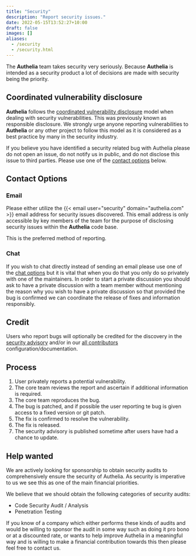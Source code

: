 ```yaml
---
title: "Security"
description: "Report security issues."
date: 2022-05-15T13:52:27+10:00
draft: false
images: []
aliases:
  - /security
  - /security.html
---
```


The __Authelia__ team takes security very seriously. Because __Authelia__ is intended as a security product a lot of
decisions are made with security being the priority.

## Coordinated vulnerability disclosure

__Authelia__ follows the
[coordinated vulnerability disclosure](https://en.wikipedia.org/wiki/Coordinated_vulnerability_disclosure) model when
dealing with security vulnerabilities. This was previously known as responsible disclosure. We strongly urge anyone
reporting vulnerabilities to __Authelia__ or any other project to follow this model as it is considered as a best
practice by many in the security industry.

If you believe you have identified a security related bug with Authelia please do not open an issue, do not notify us in
public, and do not disclose this issue to third parties. Please use one of the [contact options](#contact-options)
below.

## Contact Options

### Email

Please either utilize the {{< email user="security" domain="authelia.com" >}} email address for security issues
discovered. This email address is only accessible by key members of the team for the purpose of disclosing security
issues within the __Authelia__ code base.

This is the preferred method of reporting.

### Chat

If you wish to chat directly instead of sending an email please use one of the [chat options](contact.md#chat) but it
is vital that when you do that you only do so privately with one of the maintainers. In order to start a private
discussion you should ask to have a private discussion with a team member without mentioning the reason why you wish to
have a private discussion so that provided the bug is confirmed we can coordinate the release of fixes and information
responsibly.

## Credit

Users who report bugs will optionally be credited for the discovery in the
[security advisory](https://github.com/authelia/authelia/security/advisories) and/or in our
[all contributors](https://github.com/authelia/authelia/blob/master/README.md#contribute) configuration/documentation.

## Process

1. User privately reports a potential vulnerability.
2. The core team reviews the report and ascertain if additional information is required.
3. The core team reproduces the bug.
4. The bug is patched, and if possible the user reporting te bug is given access to a fixed version or git patch.
5. The fix is confirmed to resolve the vulnerability.
6. The fix is released.
7. The security advisory is published sometime after users have had a chance to update.

## Help wanted

We are actively looking for sponsorship to obtain security audits to comprehensively ensure the security of Authelia.
As security is imperative to us we see this as one of the main financial priorities.

We believe that we should obtain the following categories of security audits:

* Code Security Audit / Analysis
* Penetration Testing

If you know of a company which either performs these kinds of audits and would be willing to sponsor the audit in some
way such as doing it pro bono or at a discounted rate, or wants to help improve Authelia in a meaningful way and is
willing to make a financial contribution towards this then please feel free to contact us.
